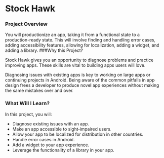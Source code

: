 # Stock Hawk

### Project Overview

You will productionize an app, taking it from a functional state to a production-ready state. This will involve finding and handling error cases, adding accessibility features, allowing for localization, adding a widget, and adding a library.
###Why this Project?

Stock Hawk gives you an opportunity to diagnose problems and practice improving apps. These skills are vital to building apps users will love.

Diagnosing issues with existing apps is key to working on large apps or continuing projects in Android. Being aware of the common pitfalls in app design frees a developer to produce novel app experiences without making the same mistakes over and over. 

### What Will I Learn?

In this project, you will:

   - Diagnose existing issues with an app.
   - Make an app accessible to sight-impaired users.
   - Allow your app to be localized for distribution in other countries.
   - Handle error cases in Android.
   - Add a widget to your app experience.
   - Leverage the functionality of a library in your app.

